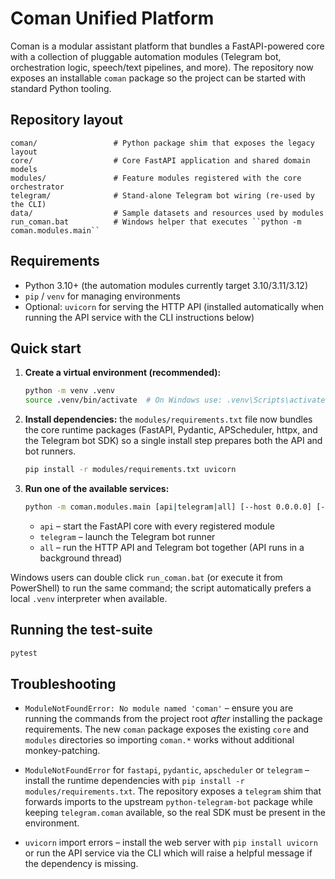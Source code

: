 # Coman Unified Platform

Coman is a modular assistant platform that bundles a FastAPI-powered core with a
collection of pluggable automation modules (Telegram bot, orchestration logic,
speech/text pipelines, and more).  The repository now exposes an installable
``coman`` package so the project can be started with standard Python tooling.

## Repository layout

```
coman/                 # Python package shim that exposes the legacy layout
core/                  # Core FastAPI application and shared domain models
modules/               # Feature modules registered with the core orchestrator
telegram/              # Stand-alone Telegram bot wiring (re-used by the CLI)
data/                  # Sample datasets and resources used by modules
run_coman.bat          # Windows helper that executes ``python -m coman.modules.main``
```

## Requirements

* Python 3.10+ (the automation modules currently target 3.10/3.11/3.12)
* ``pip`` / ``venv`` for managing environments
* Optional: ``uvicorn`` for serving the HTTP API (installed automatically when
  running the API service with the CLI instructions below)

## Quick start

1. **Create a virtual environment (recommended):**
    ```bash
    python -m venv .venv
    source .venv/bin/activate  # On Windows use: .venv\Scripts\activate
    ```
2. **Install dependencies:** the ``modules/requirements.txt`` file now bundles
   the core runtime packages (FastAPI, Pydantic, APScheduler, httpx, and the
   Telegram bot SDK) so a single install step prepares both the API and bot
   runners.

    ```bash
    pip install -r modules/requirements.txt uvicorn
    ```
3. **Run one of the available services:**
    ```bash
    python -m coman.modules.main [api|telegram|all] [--host 0.0.0.0] [--port 8000] [--reload]
    ```
    * ``api`` – start the FastAPI core with every registered module
    * ``telegram`` – launch the Telegram bot runner
    * ``all`` – run the HTTP API and Telegram bot together (API runs in a background thread)

Windows users can double click ``run_coman.bat`` (or execute it from PowerShell)
to run the same command; the script automatically prefers a local ``.venv``
interpreter when available.

## Running the test-suite

```bash
pytest
```

## Troubleshooting

* ``ModuleNotFoundError: No module named 'coman'`` – ensure you are running the
  commands from the project root *after* installing the package requirements.
  The new ``coman`` package exposes the existing ``core`` and ``modules``
  directories so importing ``coman.*`` works without additional monkey-patching.

* ``ModuleNotFoundError`` for ``fastapi``, ``pydantic``, ``apscheduler`` or
  ``telegram`` – install the runtime dependencies with
  ``pip install -r modules/requirements.txt``.  The repository exposes a
  ``telegram`` shim that forwards imports to the upstream
  ``python-telegram-bot`` package while keeping ``telegram.coman`` available,
  so the real SDK must be present in the environment.

* ``uvicorn`` import errors – install the web server with
  ``pip install uvicorn`` or run the API service via the CLI which will raise a
  helpful message if the dependency is missing.
